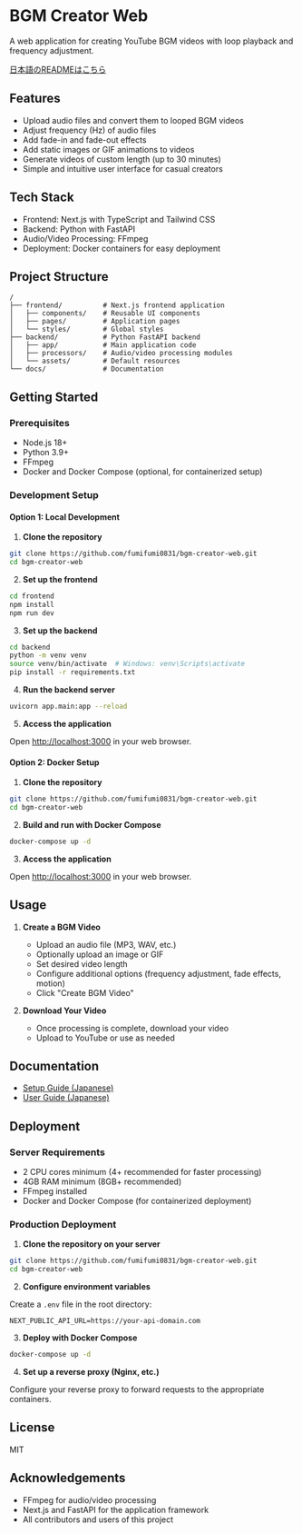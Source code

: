 # BGM Creator Web

A web application for creating YouTube BGM videos with loop playback and frequency adjustment.

[日本語のREADMEはこちら](README.ja.md)

## Features

- Upload audio files and convert them to looped BGM videos
- Adjust frequency (Hz) of audio files
- Add fade-in and fade-out effects
- Add static images or GIF animations to videos
- Generate videos of custom length (up to 30 minutes)
- Simple and intuitive user interface for casual creators

## Tech Stack

- Frontend: Next.js with TypeScript and Tailwind CSS
- Backend: Python with FastAPI
- Audio/Video Processing: FFmpeg
- Deployment: Docker containers for easy deployment

## Project Structure

```
/
├── frontend/          # Next.js frontend application
│   ├── components/    # Reusable UI components
│   ├── pages/         # Application pages
│   └── styles/        # Global styles
├── backend/           # Python FastAPI backend
│   ├── app/           # Main application code
│   ├── processors/    # Audio/video processing modules
│   └── assets/        # Default resources
└── docs/              # Documentation
```

## Getting Started

### Prerequisites

- Node.js 18+
- Python 3.9+
- FFmpeg
- Docker and Docker Compose (optional, for containerized setup)

### Development Setup

#### Option 1: Local Development

1. **Clone the repository**

```bash
git clone https://github.com/fumifumi0831/bgm-creator-web.git
cd bgm-creator-web
```

2. **Set up the frontend**

```bash
cd frontend
npm install
npm run dev
```

3. **Set up the backend**

```bash
cd backend
python -m venv venv
source venv/bin/activate  # Windows: venv\Scripts\activate
pip install -r requirements.txt
```

4. **Run the backend server**

```bash
uvicorn app.main:app --reload
```

5. **Access the application**

Open [http://localhost:3000](http://localhost:3000) in your web browser.

#### Option 2: Docker Setup

1. **Clone the repository**

```bash
git clone https://github.com/fumifumi0831/bgm-creator-web.git
cd bgm-creator-web
```

2. **Build and run with Docker Compose**

```bash
docker-compose up -d
```

3. **Access the application**

Open [http://localhost:3000](http://localhost:3000) in your web browser.

## Usage

1. **Create a BGM Video**
   - Upload an audio file (MP3, WAV, etc.)
   - Optionally upload an image or GIF
   - Set desired video length
   - Configure additional options (frequency adjustment, fade effects, motion)
   - Click "Create BGM Video"

2. **Download Your Video**
   - Once processing is complete, download your video
   - Upload to YouTube or use as needed

## Documentation

- [Setup Guide (Japanese)](docs/setup_guide.ja.md)
- [User Guide (Japanese)](docs/user_guide.ja.md)

## Deployment

### Server Requirements

- 2 CPU cores minimum (4+ recommended for faster processing)
- 4GB RAM minimum (8GB+ recommended)
- FFmpeg installed
- Docker and Docker Compose (for containerized deployment)

### Production Deployment

1. **Clone the repository on your server**

```bash
git clone https://github.com/fumifumi0831/bgm-creator-web.git
cd bgm-creator-web
```

2. **Configure environment variables**

Create a `.env` file in the root directory:

```
NEXT_PUBLIC_API_URL=https://your-api-domain.com
```

3. **Deploy with Docker Compose**

```bash
docker-compose up -d
```

4. **Set up a reverse proxy (Nginx, etc.)**

Configure your reverse proxy to forward requests to the appropriate containers.

## License

MIT

## Acknowledgements

- FFmpeg for audio/video processing
- Next.js and FastAPI for the application framework
- All contributors and users of this project
